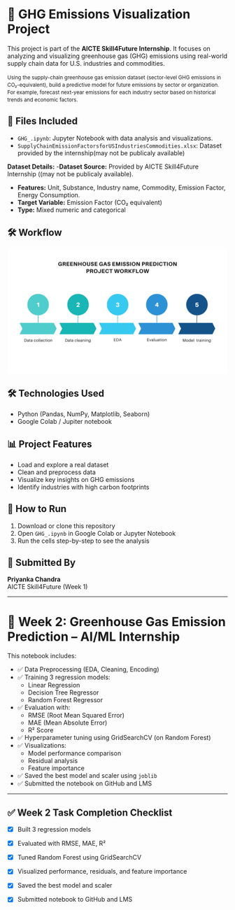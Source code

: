 # 🌱 GHG Emissions Visualization Project

This project is part of the **AICTE Skill4Future Internship**. It focuses on analyzing and visualizing greenhouse gas (GHG) emissions using real-world supply chain data for U.S. industries and commodities.

<small>Using the supply-chain greenhouse gas emission dataset (sector-level GHG emissions in CO₂-equivalent), build a predictive model for future emissions by sector or organization. For example, forecast next-year emissions for each industry sector based on historical trends and economic factors.</small>

## 📁 Files Included

- `GHG_.ipynb`: Jupyter Notebook with data analysis and visualizations.
- `SupplyChainEmissionFactorsforUSIndustriesCommodities.xlsx`: Dataset provided by the internship(may not be publicaly available)

**Dataset Details:**
-**Dataset Source:** Provided by AICTE Skill4Future Internship ((may not be publicaly available).
- **Features:** Unit, Substance, Industry name, Commodity, Emission Factor, Energy Consumption.
- **Target Variable:** Emission Factor (CO₂ equivalent)
- **Type:** Mixed numeric and categorical

## 🛠 Workflow
![Workflow Diagram](https://github.com/Chaandraa/GHG_Prediction/blob/9fcb4a92dff20052cf25315a36b4b5429701a25a/Data%20collection.png)

## 🛠 Technologies Used

- Python (Pandas, NumPy, Matplotlib, Seaborn)
- Google Colab / Jupiter notebook

## 📊 Project Features

- Load and explore a real dataset
- Clean and preprocess data
- Visualize key insights on GHG emissions
- Identify industries with high carbon footprints

## 🚀 How to Run

1. Download or clone this repository
2. Open `GHG_.ipynb` in Google Colab or Jupyter Notebook
3. Run the cells step-by-step to see the analysis

## 🙋 Submitted By

**Priyanka Chandra**  
AICTE Skill4Future (Week 1)

---
# 🌱 Week 2: Greenhouse Gas Emission Prediction – AI/ML Internship

This notebook includes:

- ✅ Data Preprocessing (EDA, Cleaning, Encoding)
- ✅ Training 3 regression models:
  - Linear Regression
  - Decision Tree Regressor
  - Random Forest Regressor
- ✅ Evaluation with:
  - RMSE (Root Mean Squared Error)
  - MAE (Mean Absolute Error)
  - R² Score
- ✅ Hyperparameter tuning using GridSearchCV (on Random Forest)
- ✅ Visualizations:
  - Model performance comparison
  - Residual analysis
  - Feature importance
- ✅ Saved the best model and scaler using `joblib`
- ✅ Submitted the notebook on GitHub and LMS

---

## ✅ Week 2 Task Completion Checklist

- [x] Built 3 regression models  
- [x] Evaluated with RMSE, MAE, R²  
- [x] Tuned Random Forest using GridSearchCV  
- [x] Visualized performance, residuals, and feature importance  
- [x] Saved the best model and scaler  
- [x] Submitted notebook to GitHub and LMS  


